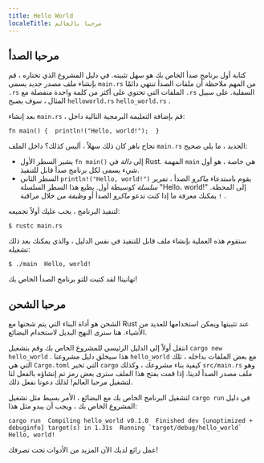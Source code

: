 ```yaml
---
title: Hello World
localeTitle: مرحبا بالعالم
---
```

## مرحبا الصدأ

كتابة أول برنامج صدأ الخاص بك هو سهل تثبيته. في دليل المشروع الذي تختاره ، قم بإنشاء ملف مصدر جديد يسمى `main.rs` من المهم ملاحظة أن ملفات الصدأ تنتهي دائمًا `.rs` الملفات التي تحتوي على أكثر من كلمة واحدة منفصلة مع `.rs` السفلية. على سبيل المثال ، سوف يصبح `helloworld.rs` `hello_world.rs` .

بعد إنشاء `main.rs` ، قم بإضافة التعليمة البرمجية التالية داخل:

 `fn main() { 
    println!("Hello, world!"); 
 } 
` 

نجاح باهر كان ذلك سهلاً ، أليس كذلك؟ داخل الملف `main.rs` الجديد ، ما يلي صحيح:

*   يشير السطر الأول `fn main()` إلى _دالة_ في Rust. المهمة `main` هي خاصة ، هو أول شيء يسمى لكل برنامج صدأ قابل للتنفيذ.
*   السطر الثاني `println!("Hello, world!")` يقوم باستدعاء _ماكرو_ الصدأ ، تمرير _سلسلة_ كوسيطة أول. يطبع هذا السطر السلسلة "Hello، world!" إلى المحطة. يمكنك معرفة ما إذا كنت تدعو _ماكرو_ الصدأ أو _وظيفة من_ خلال مراقبة `!` .

لتنفيذ البرنامج ، يجب عليك أولاً تجميعه:

 `$ rustc main.rs 
` 

ستقوم هذه العملية بإنشاء ملف قابل للتنفيذ في نفس الدليل ، والذي يمكنك بعد ذلك تشغيله:

 `$ ./main 
 Hello, world! 
` 

تهانينا! لقد كتبت للتو برنامج الصدأ الخاص بك!

## مرحبا الشحن

الشحن هو أداة البناء التي يتم شحنها مع Rust عند تثبيتها ويمكن استخدامها للعديد من الأشياء. هنا سنرى النهج البديل لاستخدام البضائع.

انتقل أولاً إلى الدليل الرئيسي للمشروع الخاص بك وقم بتشغيل `cargo new hello_world` . هذا سيخلق دليل مشروعنا `hello_world` مع بعض الملفات بداخله ، تلك التي هي `Cargo.toml` التي تخبر `cargo` كيفية بناء مشروعك ، وكذلك `src/main.rs` وهو ملف مصدر الصدأ لدينا. إذا قمت بفتح هذا الملف سترى بعض رمز تم إنشاؤه بالفعل لنا لتشغيل مرحبا العالم! لذلك دعونا نفعل ذلك.

لتشغيل البرنامج الخاص بك مع البضائع ، الأمر بسيط مثل تشغيل `cargo run` في دليل المشروع الخاص بك ، ويجب أن يبدو مثل هذا:

 ``cargo run 
   Compiling hello_world v0.1.0 
    Finished dev [unoptimized + debuginfo] target(s) in 1.31s 
     Running `target/debug/hello_world` 
 Hello, world! 
`` 

عمل رائع لديك الآن المزيد من الأدوات تحت تصرفك!